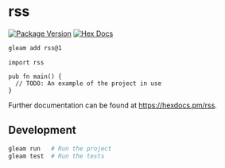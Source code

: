# rss

[![Package Version](https://img.shields.io/hexpm/v/rss)](https://hex.pm/packages/rss)
[![Hex Docs](https://img.shields.io/badge/hex-docs-ffaff3)](https://hexdocs.pm/rss/)

```sh
gleam add rss@1
```
```gleam
import rss

pub fn main() {
  // TODO: An example of the project in use
}
```

Further documentation can be found at <https://hexdocs.pm/rss>.

## Development

```sh
gleam run   # Run the project
gleam test  # Run the tests
```

